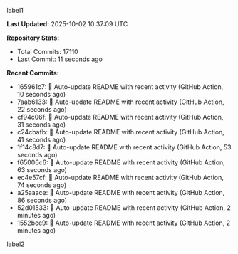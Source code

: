 
label1 
<!-- ACTIVITY_START -->
**Last Updated:** 2025-10-02 10:37:09 UTC

**Repository Stats:**
- Total Commits: 17110
- Last Commit: 11 seconds ago

**Recent Commits:**
- 165961c7: 🤖 Auto-update README with recent activity (GitHub Action, 10 seconds ago)
- 7aab6133: 🤖 Auto-update README with recent activity (GitHub Action, 22 seconds ago)
- cf94c06f: 🤖 Auto-update README with recent activity (GitHub Action, 31 seconds ago)
- c24cbafb: 🤖 Auto-update README with recent activity (GitHub Action, 41 seconds ago)
- 1f14c8d7: 🤖 Auto-update README with recent activity (GitHub Action, 53 seconds ago)
- f65006c6: 🤖 Auto-update README with recent activity (GitHub Action, 63 seconds ago)
- ec4e57cf: 🤖 Auto-update README with recent activity (GitHub Action, 74 seconds ago)
- a25aaace: 🤖 Auto-update README with recent activity (GitHub Action, 86 seconds ago)
- 52d01533: 🤖 Auto-update README with recent activity (GitHub Action, 2 minutes ago)
- 1552bce9: 🤖 Auto-update README with recent activity (GitHub Action, 2 minutes ago)
<!-- ACTIVITY_END -->

label2
